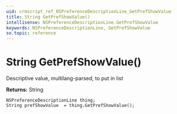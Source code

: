 ```yaml
---
uid: crmscript_ref_NSPreferenceDescriptionLine_GetPrefShowValue
title: String GetPrefShowValue()
intellisense: NSPreferenceDescriptionLine.GetPrefShowValue
keywords: NSPreferenceDescriptionLine, GetPrefShowValue
so.topic: reference
---
```


# String GetPrefShowValue()

Descriptive value, multilang-parsed, to put in list

**Returns:** String

```crmscript
NSPreferenceDescriptionLine thing;
String prefShowValue  = thing.GetPrefShowValue();
```

